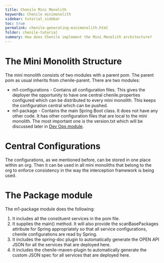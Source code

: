 ```yaml
---
title: Chenile Mini Monolith
keywords: Chenile minimonolith
sidebar: tutorial_sidebar
toc: true
permalink: chenile-generating-minimonolith.html
folder: chenile-tutorial
summary: How does Chenile implement the Mini Monolith architecture?
---
```

# The Mini Monolith Structure
The mini monolith consists of two modules with a parent pom. The parent pom as usual inherits from chenile-parent. There are two modules:

* m1-configurations - Contains all configuration files. This gives the deployer the opportunity to have one central chenile.properties configured which can be distributed to every mini monolith. This keeps the configuration central which can be pushed.
* m1-package - Contains the main Spring Boot class. It does not have any other code. It has other configuration files that are local to the mini monolith. The most important one is the version.txt which will be discussed later in [Dev Ops module](devops).

# Central Configurations
The configurations, as we mentioned before, can be stored in one place within an org. Then it can be used in all mini monoliths that belong to the org to enforce consistency in the way the interception framework is being used. 

# The Package module
The m1-package module does the following:
1. It includes all the constituent services in the pom file. 
2. It supplies the main() method. It will also provide the scanBasePackages attribute for Spring appropriately so that all service configurations, chenile  configurations are read by Spring. 
3. It includes the spring-doc plugin to automatically generate the OPEN API JSON for all the services that are deployed here.
4. It includes the chenile-maven-plugin to automatically generate the custom JSON spec for all services that are deployed here. 




